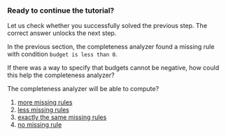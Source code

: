 ### Ready to continue the tutorial?

Let us check whether you successfully solved the previous step. The correct answer unlocks the next step.

In the previous section, the completeness analyzer found a missing rule with condition `budget is less than 0`.

If there was a way to specify that budgets cannot be negative, how could this help the completeness analyzer?

The completeness analyzer will be able to compute?

1. [more missing rules](answerMore.md)
2. [less missing rules](answerLess.md)
3. [exactly the same missing rules](answerSame.md)
4. [no missing rule](answerNo.md)
